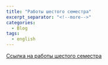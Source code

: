 ```yaml
---
title: "Работы шестого семестра"
excerpt_separator: "<!--more-->"
categories:
  - Blog
tags:
  - english
---
```


[Ссылка на работы шестого семестра](https://github.com/ShadrinSpock/portfolio-herzen/tree/master/_english/6_sem)
